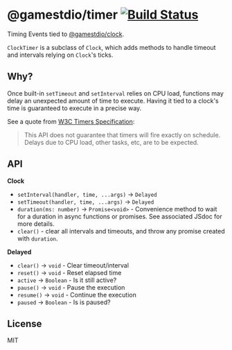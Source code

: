 # @gamestdio/timer [![Build Status](https://secure.travis-ci.org/gamestdio/timer.png?branch=master)](http://travis-ci.org/gamestdio/timer)

Timing Events tied to [@gamestdio/clock](https://github.com/gamestdio/clock).

`ClockTimer` is a subclass of `Clock`, which adds methods to handle timeout and
intervals relying on `Clock`'s ticks.

## Why?

Once built-in `setTimeout` and `setInterval` relies on CPU load, functions may
delay an unexpected amount of time to execute. Having it tied to a clock's time
is guaranteed to execute in a precise way.

See a quote from [W3C Timers Specification](http://www.w3.org/TR/2011/WD-html5-20110525/timers.html):

> This API does not guarantee that timers will fire exactly on schedule. Delays
> due to CPU load, other tasks, etc, are to be expected.

## API

**Clock**

- `setInterval(handler, time, ...args)` -> `Delayed`
- `setTimeout(handler, time, ...args)` -> `Delayed`
- `duration(ms: number)` -> `Promise<void>` - Convenience method to wait for a duration in async functions or promises. See associated JSdoc for more details.
- `clear()` - clear all intervals and timeouts, and throw any promise created with `duration`.

**Delayed**

- `clear()` -> `void` - Clear timeout/interval
- `reset()` -> `void` - Reset elapsed time
- `active` -> `Boolean` - Is it still active?
- `pause()` -> `void` - Pause the execution
- `resume()` -> `void` - Continue the execution
- `paused` -> `Boolean` - Is is paused?

## License

MIT

